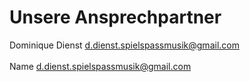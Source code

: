 # Unsere Ansprechpartner
Dominique Dienst
<a href="mailto:d.dienst.spielspassmusik@gmail.com">d.dienst.spielspassmusik@gmail.com</a></br></br>
Name
<a href="mailto:d.dienst.spielspassmusik@gmail.com">d.dienst.spielspassmusik@gmail.com</a>
